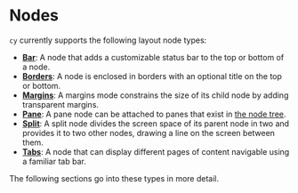 # Nodes

`cy` currently supports the following layout node types:

- **[Bar](/layouts/nodes/bar.md)**: A node that adds a customizable status bar to the top or bottom of a node.
- **[Borders](/layouts/nodes/borders.md)**: A node is enclosed in borders with an optional title on the top or bottom.
- **[Margins](/layouts/nodes/margins.md)**: A margins mode constrains the size of its child node by adding transparent margins.
- **[Pane](/layouts/nodes/pane.md)**: A pane node can be attached to panes that exist in [the node tree](/groups-and-panes.md).
- **[Split](/layouts/nodes/split.md)**: A split node divides the screen space of its parent node in two and provides it to two other nodes, drawing a line on the screen between them.
- **[Tabs](/layouts/nodes/tabs.md)**: A node that can display different pages of content navigable using a familiar tab bar.

The following sections go into these types in more detail.
